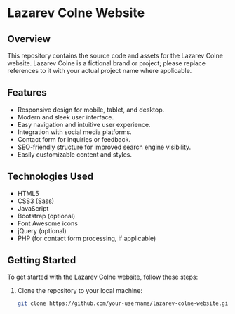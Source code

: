 # Lazarev Colne Website

## Overview

This repository contains the source code and assets for the Lazarev Colne website. Lazarev Colne is a fictional brand or project; please replace references to it with your actual project name where applicable.

## Features

- Responsive design for mobile, tablet, and desktop.
- Modern and sleek user interface.
- Easy navigation and intuitive user experience.
- Integration with social media platforms.
- Contact form for inquiries or feedback.
- SEO-friendly structure for improved search engine visibility.
- Easily customizable content and styles.

## Technologies Used

- HTML5
- CSS3 (Sass)
- JavaScript
- Bootstrap (optional)
- Font Awesome icons
- jQuery (optional)
- PHP (for contact form processing, if applicable)

## Getting Started

To get started with the Lazarev Colne website, follow these steps:

1. Clone the repository to your local machine:

   ```bash
   git clone https://github.com/your-username/lazarev-colne-website.git
